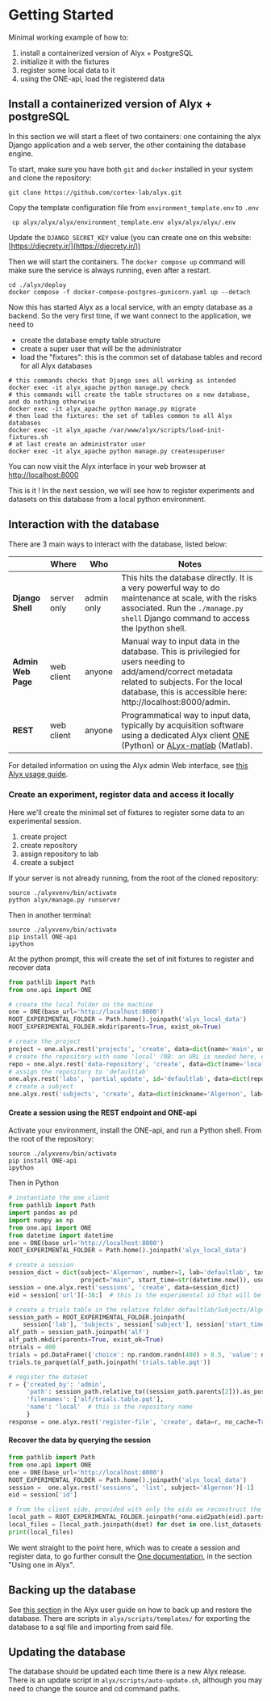 # Getting Started

Minimal working example of how to:
1. install a containerized version of Alyx + PostgreSQL
2. initialize it with the fixtures
3. register some local data to it
4. using the ONE-api, load the registered data

## Install a containerized version of Alyx + postgreSQL 

In this section we will start a fleet of two containers: one containing the alyx Django application 
and a web server, the other containing the database engine.

To start, make sure you have both `git` and `docker` installed in your system and clone the repository:

```shell
git clone https://github.com/cortex-lab/alyx.git
```

Copy the template configuration file from `environment_template.env` to `.env`
```shell
 cp alyx/alyx/alyx/environment_template.env alyx/alyx/alyx/.env
```
Update the `DJANGO_SECRET_KEY` value (you can create one on this website: [https://djecrety.ir/](https://djecrety.ir/))

Then we will start the containers. The `docker compose up` command will make sure the service is always running, even after a restart.

```shell
cd ./alyx/deploy
docker compose -f docker-compose-postgres-gunicorn.yaml up --detach 
```

Now this has started Alyx as a local service, with an empty database as a backend. So the very first time,
if we want connect to the application, we need to
- create the database empty table structure
- create a super user that will be the administrator
- load the "fixtures": this is the common set of database tables and record for all Alyx databases

```shell
# this commands checks that Django sees all working as intended
docker exec -it alyx_apache python manage.py check
# this commands will create the table structures on a new database, and do nothing otherwise
docker exec -it alyx_apache python manage.py migrate
# then load the fixtures: the set of tables common to all Alyx databases
docker exec -it alyx_apache /var/www/alyx/scripts/load-init-fixtures.sh
# at last create an administrator user
docker exec -it alyx_apache python manage.py createsuperuser
```

You can now visit the Alyx interface in your web browser at [http://localhost:8000](http://localhost:8000)

This is it ! In the next session, we will see how to register experiments and datasets on this database from a local python environment.


## Interaction with the database

There are 3 main ways to interact with the database, listed below:

|   	   | **Where**   	| **Who**  	|  **Notes**
| ---	| ---	| ---	| ---
| **Django Shell**	| server only	| admin only	| This hits the database directly. It is a very powerful way to do maintenance at scale, with the risks associated. Run the `./manage.py shell` Django command to access the Ipython shell.
| **Admin Web Page**  	| web client  	|  anyone 	| Manual way to input data in the database. This is privilegied for users needing to add/amend/correct metadata related to subjects. For the local database, this is accessible here: http://localhost:8000/admin.
| **REST**  	|  web client 	|  anyone 	|   Programmatical way to input data, typically by acquisition software using a dedicated Alyx client [ONE](https://github.com/int-brain-lab/ONE) (Python) or [ALyx-matlab](https://github.com/cortex-lab/alyx-matlab) (Matlab).

For detailed information on using the Alyx admin Web interface, see [this Alyx usage guide](https://docs.google.com/document/d/1cx3XLZiZRh3lUzhhR_p65BggEqTKpXHUDkUDagvf9Kc/edit?usp=sharing).


### Create an experiment, register data and access it locally
Here we'll create the minimal set of fixtures to register some data to an experimental session.

1. create project
2. create repository
3. assign repository to lab
4. create a subject



If your server is not already running, from the root of the cloned repository:
```shell
source ./alyxvenv/bin/activate
python alyx/manage.py runserver
```

Then in another terminal:
```shell
source ./alyxvenv/bin/activate
pip install ONE-api
ipython
```
At the python prompt, this will create the set of init fixtures to register and recover data
```python
from pathlib import Path
from one.api import ONE

# create the local folder on the machine
one = ONE(base_url='http://localhost:8000')
ROOT_EXPERIMENTAL_FOLDER = Path.home().joinpath('alyx_local_data')
ROOT_EXPERIMENTAL_FOLDER.mkdir(parents=True, exist_ok=True)

# create the project
project = one.alyx.rest('projects', 'create', data=dict(name='main', users=['admin']))
# create the repository with name 'local' (NB: an URL is needed here, even if it is rubbish as below)
repo = one.alyx.rest('data-repository', 'create', data=dict(name='local', data_url='http://anyurl.org'))
# assign the repository to 'defaultlab'
one.alyx.rest('labs', 'partial_update', id='defaultlab', data=dict(repositories=['local']))
# create a subject
one.alyx.rest('subjects', 'create', data=dict(nickname='Algernon', lab='defaultlab', project='main', sex='M'))
```

#### Create a session using the REST endpoint and ONE-api
Activate your environment, install the ONE-api, and run a Python shell.
From the root of the repository:
```shell
source ./alyxvenv/bin/activate
pip install ONE-api
ipython
```
Then in Python
```python
# instantiate the one client
from pathlib import Path
import pandas as pd
import numpy as np
from one.api import ONE
from datetime import datetime
one = ONE(base_url='http://localhost:8000')
ROOT_EXPERIMENTAL_FOLDER = Path.home().joinpath('alyx_local_data')

# create a session
session_dict = dict(subject='Algernon', number=1, lab='defaultlab', task_protocol='test registration',
                    project="main", start_time=str(datetime.now()), users=['admin'])
session = one.alyx.rest('sessions', 'create', data=session_dict)
eid = session['url'][-36:]  # this is the experimental id that will be used to retrieve the data later

# create a trials table in the relative folder defaultlab/Subjects/Algernon/yyyy-mm-dd/001
session_path = ROOT_EXPERIMENTAL_FOLDER.joinpath(
    session['lab'], 'Subjects', session['subject'], session['start_time'][:10], str(session['number']).zfill(3))
alf_path = session_path.joinpath('alf')
alf_path.mkdir(parents=True, exist_ok=True)
ntrials = 400
trials = pd.DataFrame({'choice': np.random.randn(400) > 0.5, 'value': np.random.randn(400)})
trials.to_parquet(alf_path.joinpath('trials.table.pqt'))

# register the dataset
r = {'created_by': 'admin',
     'path': session_path.relative_to((session_path.parents[2])).as_posix(),
     'filenames': ['alf/trials.table.pqt'],
     'name': 'local'  # this is the repository name
     }
response = one.alyx.rest('register-file', 'create', data=r, no_cache=True)
```

#### Recover the data by querying the session
```python
from pathlib import Path
from one.api import ONE
one = ONE(base_url='http://localhost:8000')
ROOT_EXPERIMENTAL_FOLDER = Path.home().joinpath('alyx_local_data')
session =  one.alyx.rest('sessions', 'list', subject='Algernon')[-1]
eid = session['id']

# from the client side, provided with only the eids we reconstruct the full dataset paths
local_path = ROOT_EXPERIMENTAL_FOLDER.joinpath(*one.eid2path(eid).parts[-5:])
local_files = [local_path.joinpath(dset) for dset in one.list_datasets(eid)]
print(local_files)
```

We went straight to the point here, which was to create a session and register data, to go further consult the [One documentation](https://int-brain-lab.github.io/ONE/), in the section "Using one in Alyx".

## Backing up the database
See [this section](https://docs.google.com/document/d/1cx3XLZiZRh3lUzhhR_p65BggEqTKpXHUDkUDagvf9Kc/edit?tab=t.0#heading=h.dibimc48a9xl) in the Alyx user guide on how to back up and restore the database.  There are scripts in `alyx/scripts/templates/` for exporting the database to a sql file and importing from said file.

## Updating the database
The database should be updated each time there is a new Alyx release.  There is an update script in `alyx/scripts/auto-update.sh`, although you may need to change the source and cd command paths.
